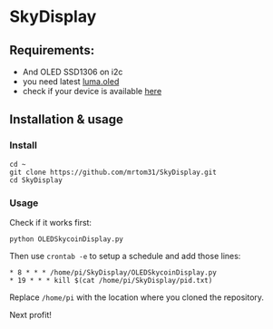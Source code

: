 # SkyDisplay

## Requirements:
- And OLED SSD1306 on i2c
- you need latest [luma.oled](https://luma-oled.readthedocs.io/en/latest/install.html)
- check if your device is available [here](https://github.com/rm-hull/luma.oled/wiki/Usage-&-Benchmarking)

## Installation & usage
### Install
```
cd ~
git clone https://github.com/mrtom31/SkyDisplay.git
cd SkyDisplay
```
### Usage
Check if it works first:
```
python OLEDSkycoinDisplay.py
```
Then use `crontab -e` to setup a schedule and add those lines:
```
* 8 * * * /home/pi/SkyDisplay/OLEDSkycoinDisplay.py
* 19 * * * kill $(cat /home/pi/SkyDisplay/pid.txt)
```
Replace `/home/pi` with the location where you cloned the repository.

Next profit!
